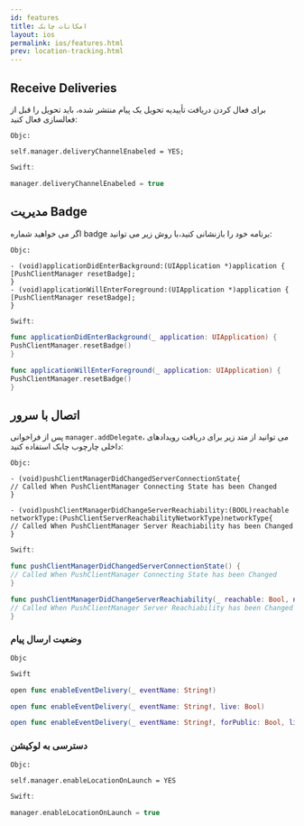 ```yaml
---
id: features
title: امکانات‌ چابک 
layout: ios
permalink: ios/features.html
prev: location-tracking.html
---
```


Receive Deliveries 
------------- 
برای فعال کردن دریافت تأییدیه تحویل یک پیام منتشر شده، باید تحویل را قبل از فعالسازی فعال کنید: 

``` objc
Objc: 

self.manager.deliveryChannelEnabeled = YES; 
```
```swift
Swift: 

manager.deliveryChannelEnabeled = true 
``` 

مدیریت Badge
------------- 
اگر می خواهید شماره badge برنامه خود را بازنشانی کنید،با روش زیر می توانید: 

``` objc
Objc: 

- (void)applicationDidEnterBackground:(UIApplication *)application { 
[PushClientManager resetBadge]; 
} 
- (void)applicationWillEnterForeground:(UIApplication *)application { 
[PushClientManager resetBadge]; 
}
```
```swift
Swift: 

func applicationDidEnterBackground(_ application: UIApplication) { 
PushClientManager.resetBadge() 
} 

func applicationWillEnterForeground(_ application: UIApplication) { 
PushClientManager.resetBadge() 
} 
``` 

اتصال با سرور
------------- 

پس از فراخوانی `manager.addDelegate`، می توانید از متد زیر برای دریافت رویدادهای داخلی چارچوب چابک استفاده کنید:

```objc
Objc:

- (void)pushClientManagerDidChangedServerConnectionState{
// Called When PushClientManager Connecting State has been Changed
}

- (void)pushClientManagerDidChangeServerReachiability:(BOOL)reachable
networkType:(PushClientServerReachabilityNetworkType)networkType{
// Called When PushClientManager Server Reachiability has been Changed
}
```
```swift
Swift:

func pushClientManagerDidChangedServerConnectionState() {
// Called When PushClientManager Connecting State has been Changed
}

func pushClientManagerDidChangeServerReachiability(_ reachable: Bool, networkType: PushClientServerReachabilityNetworkType) {
// Called When PushClientManager Server Reachiability has been Changed
}
```
### وضعیت ارسال پیام

```objc
Objc
```
```swift
Swift

open func enableEventDelivery(_ eventName: String!)

open func enableEventDelivery(_ eventName: String!, live: Bool)

open func enableEventDelivery(_ eventName: String!, forPublic: Bool, live: Bool)
```
### دسترسی به لوکیشن

```objc
Objc:

self.manager.enableLocationOnLaunch = YES
```
```swift
Swift:

manager.enableLocationOnLaunch = true
```
